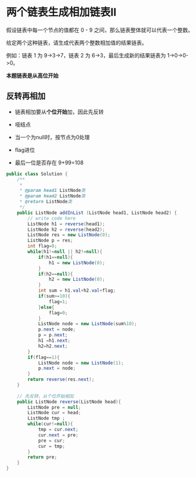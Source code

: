 # 两个链表生成相加链表II

假设链表中每一个节点的值都在 0 - 9 之间，那么链表整体就可以代表一个整数。

给定两个这种链表，请生成代表两个整数相加值的结果链表。

例如：链表 1 为 9->3->7，链表 2 为 6->3，最后生成新的结果链表为 1->0->0->0。

**本题链表是从高位开始**



## 反转再相加

- 链表相加要从**个位开始**加，因此先反转

- 哑结点
- 当一个为null时，按节点为0处理
- flag进位
- 最后一位是否存在 9+99=108

~~~java
public class Solution {
    /**
     * 
     * @param head1 ListNode类 
     * @param head2 ListNode类 
     * @return ListNode类
     */
    public ListNode addInList (ListNode head1, ListNode head2) {
        // write code here
        ListNode h1 = reverse(head1);
        ListNode h2 = reverse(head2);
        ListNode res = new ListNode(0);
        ListNode p = res;
        int flag=0;
        while(h1!=null || h2!=null){
            if(h1==null){
                h1 = new ListNode(0);
            }
            if(h2==null){
                h2 = new ListNode(0);    
            }
            int sum = h1.val+h2.val+flag;
            if(sum>=10){
                flag=1;
            }else{
                flag=0;
            }
            ListNode node = new ListNode(sum%10);
            p.next = node;
            p = p.next;
            h1 =h1.next;
            h2=h2.next;
        }
        if(flag==1){
            ListNode node = new ListNode(1);
            p.next = node;
        }
        return reverse(res.next);
    }
    
    // 先反转，从个位开始相加
    public ListNode reverse(ListNode head){
        ListNode pre = null;
        ListNode cur = head;
        ListNode tmp ;
        while(cur!=null){
            tmp = cur.next;
            cur.next = pre;
            pre = cur;
            cur = tmp;
        }
        return pre;
    }
}
~~~


